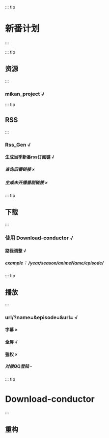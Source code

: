 ::: tip
# 新番计划
::: 

::: tip
## 资源
::: 

### mikan_project √

::: tip
## RSS
:::

### Rss_Gen √
#### 生成当季新番rss订阅链 √
##### 查询旧番链接 ×
##### 生成未开播番剧链接 ×

::: tip
## 下载
::: 
### 使用 Download-conductor √
#### 路径调整 √
##### example： /year/season/animeName/episode/
::: tip
## 播放
::: 

### url/?name=&episode=&url= √
#### 字幕 ×
#### 全屏 √
#### 鉴权 ×
##### 对接QQ登陆 -


::: tip
# Download-conductor
::: 

## 重构

